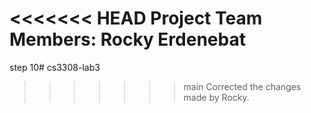<<<<<<< HEAD
Project Team Members:
Rocky Erdenebat
=======
step 10# cs3308-lab3
>>>>>>> main
Corrected the changes made by Rocky.
